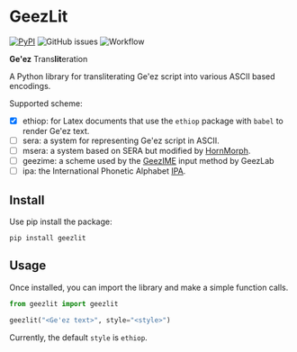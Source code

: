 # GeezLit

[![PyPI](https://img.shields.io/pypi/v/geezlit.svg)](https://pypi.org/project/geezlit/)
![GitHub issues](https://img.shields.io/github/issues/fgaim/geezlit.svg)
![Workflow](https://github.com/fgaim/geezlit/actions/workflows/main.yml/badge.svg)

**Ge'ez** Trans**lit**eration

A Python library for transliterating Ge'ez script into various ASCII based encodings.

Supported scheme:

- [x] ethiop: for Latex documents that use the `ethiop` package with `babel` to render Ge'ez text.
- [ ] sera: a system for representing Ge'ez script in ASCII.
- [ ] msera: a system based on SERA but modified by [HornMorph](https://github.com/hltdi/HornMorpho).
- [ ] geezime: a scheme used by the [GeezIME](https://geezlab.com) input method by GeezLab
- [ ] ipa: the International Phonetic Alphabet [IPA](https://en.wikipedia.org/wiki).

## Install

Use pip install the package:

```
pip install geezlit
```

## Usage

Once installed, you can import the library and make a simple function calls.

```python
from geezlit import geezlit

geezlit("<Ge'ez text>", style="<style>")
```

Currently, the default `style` is `ethiop`.
